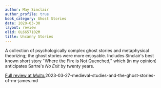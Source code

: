 ```yaml
---
author: May Sinclair
author_profile: true
book_category: Ghost Stories
date: 2020-03-30
layout: review
olid: OL6657102M
title: Uncanny Stories
---
```


A collection of psychologically complex ghost stories and metaphysical theorizing; the ghost stories were more enjoyable. Includes Sinclair's best known short story "Where the Fire is Not Quenched," which (in my opinion) anticipates Sartre's *No Exit* by twenty years.

[Full review at *Multo*.](https://multoghost.wordpress.com/2020/03/30/women-writers-of-folklore-and-the-fantastic-may-sinclair/)2023-03-27-medieval-studies-and-the-ghost-stories-of-mr-james.md
